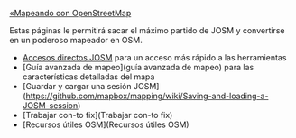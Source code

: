 [«Mapeando con OpenStreetMap](https://github.com/mapbox/mapping/wiki/Mapeando-con-OpenStreetMap)

Estas páginas le permitirá sacar el máximo partido de JOSM y convertirse en un poderoso mapeador en OSM.

- [Accesos directos JOSM](https://github.com/mapbox/mapping/wiki/Accesos-directos-JOSM) para un acceso más rápido a las herramientas
- [Guía avanzada de mapeo](guía avanzada de mapeo) para las características detalladas del mapa
- [Guardar y cargar una sesión JOSM] (https://github.com/mapbox/mapping/wiki/Saving-and-loading-a-JOSM-session)
- [Trabajar con-to fix](Trabajar con-to fix)
- [Recursos útiles OSM](Recursos útiles OSM)